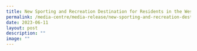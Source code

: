 ```yaml
---
title: New Sporting and Recreation Destination for Residents in the West
permalink: /media-centre/media-release/new-sporting-and-recreation-destination-in-the-west/
date: 2023-06-11
layout: post
description: ""
image: ""
---
```

